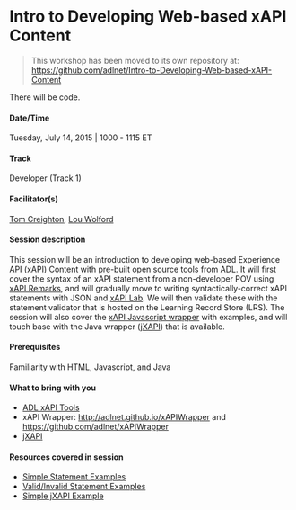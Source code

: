 # Intro to Developing Web-based xAPI Content
> This workshop has been moved to its own repository at: https://github.com/adlnet/Intro-to-Developing-Web-based-xAPI-Content

There will be code.

#### Date/Time
Tuesday, July 14, 2015 | 1000 - 1115 ET

#### Track
Developer (Track 1)

#### Facilitator(s)
[Tom Creighton](https://www.linkedin.com/pub/tom-creighton/16/9b7/14), [Lou Wolford](https://www.linkedin.com/pub/lou-wolford/42/747/623) 

#### Session description
This session will be an introduction to developing web-based Experience API (xAPI) Content with pre-built open source tools from ADL. It will first cover the syntax of an xAPI statement from a non-developer POV using [xAPI Remarks](http://adlnet.github.io/xapi-remarks/), and will gradually move to writing syntactically-correct xAPI statements with JSON and [xAPI Lab](http://adlnet.github.io/xapi-lab/). We will then validate these with the statement validator that is hosted on the Learning Record Store (LRS). The session will also cover the [xAPI Javascript wrapper](http://adlnet.github.io/xAPIWrapper/#xapiwrapper) with examples, and will touch base with the Java wrapper ([jXAPI](https://github.com/adlnet/jxapi)) that is available.

#### Prerequisites 
Familiarity with HTML, Javascript, and Java

#### What to bring with you
* [ADL xAPI Tools](http://adlnet.github.io/)
* xAPI Wrapper: http://adlnet.github.io/xAPIWrapper and https://github.com/adlnet/xAPIWrapper
* [jXAPI](https://github.com/adlnet/jxapi)

#### Resources covered in session
* [Simple Statement Examples](https://gist.github.com/ljwolford/0691f7d1b835921c8533)
* [Valid/Invalid Statement Examples](https://gist.github.com/ljwolford/56f575603b70c9be5ae6)
* [Simple jXAPI Example](https://gist.github.com/ljwolford/a2b0400be064403b2574)
